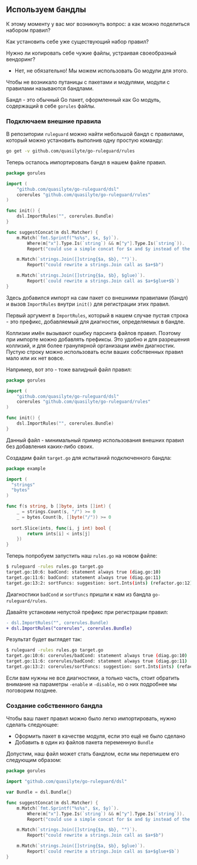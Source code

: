 ## Используем бандлы

К этому моменту у вас мог возникнуть вопрос: а как можно поделиться набором правил?

Как установить себе уже существующий набор правил?

Нужно ли копировать себе чужие файлы, устраивая своеобразный вендоринг?

- Нет, не обязательно! Мы можем использовать Go модули для этого.

Чтобы не возникало путаницы с пакетами и модулями, модули с правилами называются бандлами.

Бандл - это обычный Go пакет, оформленный как Go модуль, содержащий в себе `gorules` файлы.

### Подключаем внешние правила

В репозитории `ruleguard` можно найти небольшой бандл с правилами, который можно установить
выполнив одну простую команду:

```bash
go get -v github.com/quasilyte/go-ruleguard/rules
```

Теперь осталось импортировать бандл в нашем файле правил.

```go
package gorules

import (
	"github.com/quasilyte/go-ruleguard/dsl"
	corerules "github.com/quasilyte/go-ruleguard/rules"
)

func init() {
	dsl.ImportRules("", corerules.Bundle)
}

func suggestConcat(m dsl.Matcher) {
	m.Match(`fmt.Sprintf("%s%s", $x, $y)`).
		Where(m["x"].Type.Is(`string`) && m["y"].Type.Is(`string`)).
		Report("could use a simple concat for $x and $y instead of the Sprintf call")

	m.Match(`strings.Join([]string{$a, $b}, "")`).
		Report("could rewrite a strings.Join call as $a+$b")

	m.Match(`strings.Join([]string{$a, $b}, $glue)`).
		Report(`could rewrite a strings.Join call as $a+$glue+$b`)
}
```

Здесь добавился импорт на сам пакет со внешними правилами (бандл) и вызов `ImportRules` внутри `init()` для регистрации этих правил.

Первый аргумент в `ImportRules`, который в нашем случае пустая строка - это префикс, добавляемый для диагностик, определяемых в бандле.

Коллизии имён вызывают ошибку парсинга файлов правил. Поэтому при импорте можно добавлять префиксы. Это удобно и для разрешения коллизий,
и для более гранулярной организации имён диагностик. Пустую строку можно использовать если ваших собственных правил мало или их нет вовсе.

Например, вот это - тоже валидный файл правил:

```go
package gorules

import (
	"github.com/quasilyte/go-ruleguard/dsl"
	corerules "github.com/quasilyte/go-ruleguard/rules"
)

func init() {
	dsl.ImportRules("", corerules.Bundle)
}
```

Данный файл - минимальный пример использования внешних правил без добавления каких-либо своих.

Создадим файл `target.go` для испытаний подключенного бандла:

```go
package example

import (
  "strings"
  "bytes"
)

func f(s string, b []byte, ints []int) {
	_ = strings.Count(s, "/") >= 0
	_ = bytes.Count(b, []byte("/")) >= 0
  
  sort.Slice(ints, func(i, j int) bool {
		return ints[i] < ints[j]
	})
}
```

Теперь попробуем запустить наш `rules.go` на новом файле:

```bash
$ ruleguard -rules rules.go target.go
target.go:10:6: badCond: statement always true (diag.go:10)
target.go:11:6: badCond: statement always true (diag.go:11)
target.go:13:2: sortFuncs: suggestion: sort.Ints(ints) (refactor.go:12)
```

Диагностики `badCond` и `sortFuncs` пришли к нам из бандла `go-ruleguard/rules`.

Давайте установим непустой префикс при регистрации правил:

```diff
- dsl.ImportRules("", corerules.Bundle)
+ dsl.ImportRules("corerules", corerules.Bundle)
```

Результат будет выглядет так:

```bash
$ ruleguard -rules rules.go target.go
target.go:10:6: corerules/badCond: statement always true (diag.go:10)
target.go:11:6: corerules/badCond: statement always true (diag.go:11)
target.go:13:2: corerules/sortFuncs: suggestion: sort.Ints(ints) (refactor.go:12)
```

Если вам нужны не все диагностики, а только часть, стоит обратить внимание на параметры `-enable` и `-disable`, но о
них подробнее мы поговорим позднее.

### Создание собственного бандла

Чтобы ваш пакет правил можно было легко импортировать, нужно сделать следующее:

* Оформить пакет в качестве модуля, если это ещё не было сделано
* Добавить в один из файлов пакета переменную `Bundle`

Допустим, наш файл может стать бандлом, если мы перепишем его следующим образом:

```go
package gorules

import "github.com/quasilyte/go-ruleguard/dsl"

var Bundle = dsl.Bundle{}

func suggestConcat(m dsl.Matcher) {
	m.Match(`fmt.Sprintf("%s%s", $x, $y)`).
		Where(m["x"].Type.Is(`string`) && m["y"].Type.Is(`string`)).
		Report("could use a simple concat for $x and $y instead of the Sprintf call")

	m.Match(`strings.Join([]string{$a, $b}, "")`).
		Report("could rewrite a strings.Join call as $a+$b")

	m.Match(`strings.Join([]string{$a, $b}, $glue)`).
		Report(`could rewrite a strings.Join call as $a+$glue+$b`)
}
```
